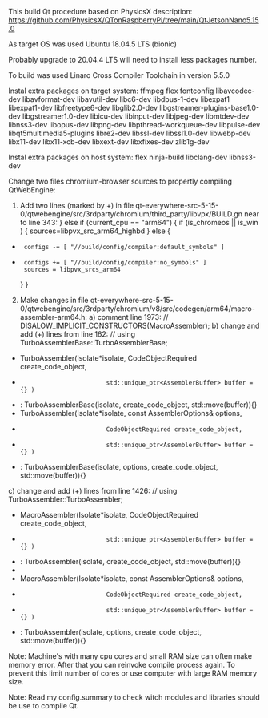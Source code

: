 This build Qt procedure based on PhysicsX description: https://github.com/PhysicsX/QTonRaspberryPi/tree/main/QtJetsonNano5.15.0

As target OS was used Ubuntu 18.04.5 LTS (bionic)

Probably upgrade to 20.04.4 LTS will need to install less packages number.

To build was used Linaro Cross Compiler Toolchain in version 5.5.0

Instal extra packages on  target system:  ffmpeg  flex  fontconfig  libavcodec-dev  libavformat-dev  libavutil-dev libc6-dev libdbus-1-dev libexpat1 libexpat1-dev libfreetype6-dev libglib2.0-dev libgstreamer-plugins-base1.0-dev libgstreamer1.0-dev
 libicu-dev libinput-dev libjpeg-dev libmtdev-dev libnss3-dev libopus-dev libpng-dev libpthread-workqueue-dev libpulse-dev libqt5multimedia5-plugins libre2-dev libssl-dev libssl1.0-dev libwebp-dev
 libx11-dev libx11-xcb-dev libxext-dev libxfixes-dev zlib1g-dev
 
 Instal extra packages on host system: flex ninja-build libclang-dev libnss3-dev
 
 Change two files chromium-browser sources to propertly compiling QtWebEngine:
 1.  Add two lines (marked by +) in file qt-everywhere-src-5-15-0/qtwebengine/src/3rdparty/chromium/third_party/libvpx/BUILD.gn near to line 343:
   } else if (current_cpu == "arm64") {
     if (is_chromeos || is_win ) {
         sources=libpvx_src_arm64_highbd
     } else {
+      configs -= [ "//build/config/compiler:default_symbols" ]
+      configs += [ "//build/config/compiler:no_symbols" ]
       sources = libpvx_srcs_arm64
     }
   }
   
2. Make changes in file qt-everywhere-src-5-15-0/qtwebengine/src/3rdparty/chromium/v8/src/codegen/arm64/macro-assembler-arm64.h: 
a) comment line 1973:
//    DISALOW_IMPLICIT_CONSTRUCTORS(MacroAssembler);
b) change and add (+) lines from line 162:
// using TurboAssemblerBase::TurboAssemblerBase;
+  TurboAssembler(Isolate*isolate, CodeObjectRequired create_code_object,
+                             std::unique_ptr<AssemblerBuffer> buffer = {} )
+    : TurboAssemblerBase(isolate, create_code_object, std::move(buffer)){}                            
+  TurboAssembler(Isolate*isolate, const AssemblerOptions& options,
+                             CodeObjectRequired create_code_object,
+                             std::unique_ptr<AssemblerBuffer> buffer = {} )
+    : TurboAssemblerBase(isolate, options, create_code_object, std::move(buffer)){}    

c) change and add (+) lines from line 1426:
// using TurboAssembler::TurboAssembler;
+  MacroAssembler(Isolate*isolate, CodeObjectRequired create_code_object,
+                             std::unique_ptr<AssemblerBuffer> buffer = {} )
+    : TurboAssembler(isolate, create_code_object, std::move(buffer)){}                            
+
+  MacroAssembler(Isolate*isolate, const AssemblerOptions& options,
+                             CodeObjectRequired create_code_object,
+                             std::unique_ptr<AssemblerBuffer> buffer = {} )
+    : TurboAssembler(isolate, options, create_code_object, std::move(buffer)){}    
    
Note: Machine's with many cpu cores and small RAM size can often make memory error. After that you can reinvoke compile process again. 
To prevent this limit number of cores or use computer with large RAM memory size.

Note: Read my config.summary to check witch modules and libraries should be use to compile Qt.

